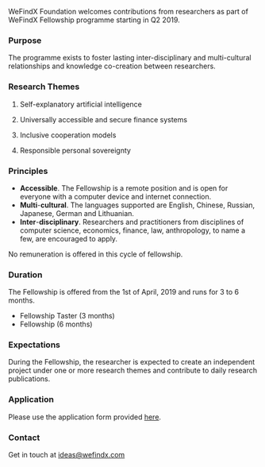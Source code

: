 WeFindX Foundation welcomes contributions from researchers as part of WeFindX Fellowship programme starting in Q2 2019.

### Purpose

The programme exists to foster lasting inter-disciplinary and multi-cultural relationships and knowledge co-creation between researchers.

### Research Themes

1. Self-explanatory artificial intelligence

2. Universally accessible and secure finance systems

3. Inclusive cooperation models

4. Responsible personal sovereignty

### Principles

* **Accessible**. The Fellowship is a remote position and is open for everyone with a computer device and internet connection.
* **Multi**-**cultural**. The languages supported are English, Chinese, Russian, Japanese, German and Lithuanian.
* **Inter**-**disciplinary**. Researchers and practitioners from disciplines of computer science, economics, finance, law, anthropology, to name a few, are encouraged to apply.

No remuneration is offered in this cycle of fellowship.

### Duration

The Fellowship is offered from the 1st of April, 2019 and runs for 3 to 6 months.

* Fellowship Taster \(3 months\)
* Fellowship \(6 months\)

### Expectations

During the Fellowship, the researcher is expected to create an independent project under one or more research themes and contribute to daily research publications.

### Application

Please use the application form provided [here](https://docs.google.com/forms/d/e/1FAIpQLScLBGDbZGcKFVeaLJQKvwWjhuUQvN3V35jlCfMmagtAnV7EGQ/viewform).

### Contact

Get in touch at [ideas@wefindx.com](mailto:ideas@wefindx.com)

### 



